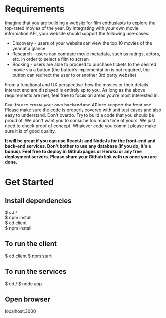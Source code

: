 
# Requirements
Imagine that you are building a website for film enthusiasts to explore the top-rated movies of the year. By integrating with your own movie information API, your website should support the following use-cases:

- Discovery - users of your website can view the top 10 movies of the year at a glance
- Research - users can compare movie metadata, such as ratings, actors, etc. in order to select
a film to screen
- Booking - users are able to proceed to purchase tickets to the desired movie via a button (the
button’s implementation is not required, the button can redirect the user to or another 3rd party website)

From a functional and UX perspective, how the movies or their details interact and are displayed is entirely up to you. As long as the above requirements are met, feel free to focus on areas you’re most interested in.

Feel free to create your own backend and APIs to support the front end. Please make sure the code is properly covered with unit test cases and also easy to understand. Don't overdo. Try to build a code that you should be proud of. We don't want you to consume too much time of yours. We just need to check proof of concept. Whatever code you commit please make sure it is of good quality.

**It will be great if you can use ReactJs and NodeJs for the front-end and back-end services. Don't bother to use any database (if you do, it's a bonus). Feel free to deploy in Github pages or Heroku or any free deployment servers. Please share your Github link with us once you are done.**

# Get Started
## Install dependencies 
$ cd / <br/>
$ npm install <br/>
$ cd client <br/>
$ npm install 

## To run the client
$ cd client
$ npm start

## To run the services
$ cd /
$ node app

## Open browser 
localhost:3000
